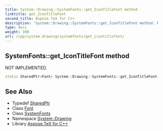 ```yaml
---
title: System::Drawing::SystemFonts::get_IconTitleFont method
linktitle: get_IconTitleFont
second_title: Aspose.TeX for C++
description: 'System::Drawing::SystemFonts::get_IconTitleFont method. NOT IMPLEMENTED in C++.'
type: docs
weight: 300
url: /cpp/system.drawing/systemfonts/get_icontitlefont/
---
```

## SystemFonts::get_IconTitleFont method


NOT IMPLEMENTED.

```cpp
static SharedPtr<Font> System::Drawing::SystemFonts::get_IconTitleFont()
```


## See Also

* Typedef [SharedPtr](../../../system/sharedptr/)
* Class [Font](../../font/)
* Class [SystemFonts](../)
* Namespace [System::Drawing](../../)
* Library [Aspose.TeX for C++](../../../)
